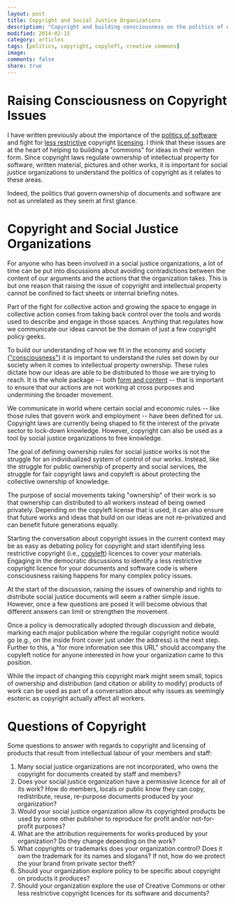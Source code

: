 ```yaml
---
layout: post
title: Copyright and Social Justice Organizations
description: "Copyright and building consciousness on the politics of ownership and copyright should be part of the struggle for social just for all organizations."
modified: 2014-02-15
category: articles
tags: [politics, copyright, copyleft, creative commons]
image:
comments: false
share: true
---
```


# Raising Consciousness on Copyright Issues


I have written previously about the importance of the [politics of software](http://citizenspress.github.io/articles/Politics-and-Software/) and fight for [less restrictive](http://citizenspress.org/editorials/copyright-academy) copyright [licensing](http://citizenspress.org/editorials/openaccess). I think that these issues are at the heart of helping to building a "commons" for ideas in their written form. Since copyright laws regulate ownership of intellectual property for software, written material, pictures and other works, it is important for social justice organizations to understand the politics of copyright as it relates to these areas.

Indeed, the politics that govern ownership of documents and software are not as unrelated as they seem at first glance.

# Copyright and Social Justice Organizations

For anyone who has been involved in a social justice organizations, a lot of time can be put into discussions about avoiding contradictions between the content of our arguments and the actions that the organization takes. This is but one reason that raising the issue of copyright and intellectual property cannot be confined to fact sheets or internal briefing notes.

Part of the fight for collective action and growing the space to engage in collective action comes from taking back control over the tools and words used to describe and engage in those spaces. Anything that regulates how we communicate our ideas cannot be the domain of just a few copyright policy geeks.

To build our understanding of how we fit in the economy and society \(["consciousness"](https://en.wikipedia.org/wiki/History_and_Class_Consciousness)\) it is important to understand the rules set down by our society when it comes to intellectual property ownership. These rules dictate how our ideas are able to be distributed to those we are trying to reach. It is the whole package -- both [form and content](https://www.marxists.org/archive/pilling/works/capital/pilling2.htm) -- that is important to ensure that our actions are not working at cross purposes and undermining the broader movement.


We communicate in world where certain social and economic rules -- like those rules that govern work and employment -- have been defined for us. Copyright laws are currently being shaped to fit the interest of the private sector to lock-down knowledge. However, copyright can also be used as a tool by social justice organizations to free knowledge.

The goal of defining ownership rules for social justice works is not the struggle for an individualized system of control of our works. Instead, like the struggle for public ownership of property and social services, the struggle for fair copyright laws and copyleft is about protecting the collective ownership of knowledge.

The purpose of social movements taking "ownership" of their work is so that ownership can distributed to all workers instead of being owned privately. Depending on the copyleft license that is used, it can also ensure that future works and ideas that build on our ideas are not re-privatized and can benefit future generations equally.

Starting the conversation about copyright issues in the current context may be as easy as debating policy for copyright and start identifying less restrictive copyright \(i.e., [copyleft](http://citizenspress.org/editorials/copyright-academy#section-8)\) licences to cover your materials. Engaging in the democratic discussions to identify a less restrictive copyright licence for your documents and software code is where consciousness raising happens for many complex policy issues.

At the start of the discussion, raising the issues of ownership and rights to distribute social justice documents will seem a rather simple issue. However, once a few questions are posed it will become obvious that different answers can limit or strengthen the movement.

Once a policy is democratically adopted through discussion and debate, marking each major publication where the regular copyright notice would go (e.g., on the inside front cover just under the address) is the next step. Further to this, a "for more information see this URL" should accompany the copyleft notice for anyone interested in how your organization came to this position.

While the impact of changing this copyright mark might seem small, topics of ownership and distribution (and citation or ability to modify) products of work can be used as part of a conversation about why issues as seemingly esoteric as copyright actually affect all workers.


# Questions of Copyright

Some questions to answer with regards to copyright and licensing of products that result from intellectual labour of your members and staff:

1. Many social justice organizations are not incorporated, who owns the copyright for documents created by staff and members?
2. Does your social justice organization have a permissive licence for all of its work? How do members, locals or public know they can copy, redistribute, reuse, re-purpose documents produced by your organization?
3. Would your social justice organization allow its copyrighted products be used by some other publisher to reproduce for profit and/or not-for-profit purposes?
4. What are the attribution requirements for works produced by your organization? Do they change depending on the work?
5. What copyrights or trademarks does your organization control? Does it own the trademark for its names and slogans? If not, how do we protect the your brand from private sector theft?
6. Should your organization explore policy to be specific about copyright on products it produces?
7. Should your organization explore the use of Creative Commons or other less restrictive copyright licences for its software and documents?
